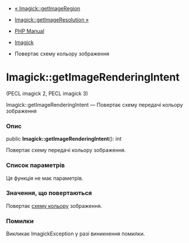 - [« Imagick::getImageRegion](imagick.getimageregion.md)
- [Imagick::getImageResolution »](imagick.getimageresolution.md)

- [PHP Manual](index.md)
- [Imagick](class.imagick.md)
- Повертає схему кольору зображення

# Imagick::getImageRenderingIntent

(PECL imagick 2, PECL imagick 3)

Imagick::getImageRenderingIntent — Повертає схему передачі кольору
зображення

### Опис

public **Imagick::getImageRenderingIntent**(): int

Повертає схему передачі кольору зображення.

### Список параметрів

Ця функція не має параметрів.

### Значення, що повертаються

Повертає [схему
кольору](imagick.constants.md#imagick.constants.renderingintent)
зображення.

### Помилки

Викликає ImagickException у разі виникнення помилки.

